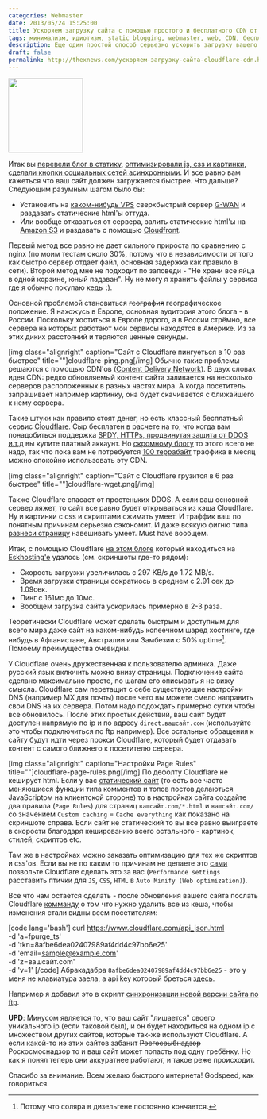 ```yaml
---
categories: Webmaster
date: 2013/05/24 15:25:00
title: Ускоряем загрузку сайта с помощью простого и бесплатного CDN от Cloudflare
tags: минимализм, идиотизм, static blogging, webmaster, web, CDN, бесплатно, оптимизация
description: Еще один простой способ серьезно ускорить загрузку вашего сайта с помощью  и бесплатного CDN от Cloudflare
draft: false
permalink: http://thexnews.com/ускоряем-загрузку-сайта-cloudflare-cdn.html
---
```

<img class="alignleft size-thumbnail" width="150" height="150" alt="" src="/uploads/lightspeed.png" title="Ускорение загрузки сайта">

Итак вы [перевели блог в статику][st], [оптимизировали js, css и картинки][opt], [сделали кнопки социальных сетей асинхронными][ya]. И все равно вам кажеться что ваш сайт должен загружается быстрее. Что дальше? Следующим разумным шагом было бы:

* Установить на [каком-нибудь VPS] сверхбыстрый сервер [G-WAN] и раздавать статические html'ы оттуда.
* Или вообще отказаться от сервера, залить статические html'ы на [Amazon S3] и раздавать с помощью [Cloudfront].

Первый метод все равно не дает сильного прироста по сравнению с nginx (по моим тестам около 30%, потому что в независимости от того как быстро сервер отдает файл, основная задержка как правило в сети). Второй метод мне не подходит по заповеди - "Не храни все яйца в одной корзине, юный падаван". Ну не могу я хранить файлы у сервиса где я обычно покупаю кеды :).

Основной проблемой становиться ~~география~~ географическое положение. Я нахожусь в Европе, основная аудитория этого блога - в России. Поскольку хоститься в Европе дорого, а в России стрёмно, все сервера на которых работают мои сервисы находятся в Америке. Из за этих диких расстояний и теряются ценные секунды.

[img class="alignright" caption="Сайт с Cloudflare пингуеться в 10 раз быстрее" title=""]cloudflare-ping.png[/img] Обычно такие проблемы решаются с помощью CDN'ов ([Content Delivery Network]). В двух словах идея CDN: редко обновляемый контент сайта заливается на несколько серверов расположенных в разных частях мира. А когда посетитель запрашивает например картинку, она будет скачивается с ближайшего к нему сервера. 

Такие штуки как правило стоят денег, но есть классный бесплатный сервис [Cloudflare]. Сыр бесплатен в расчете на то, что когда вам понадобиться поддержка [SPDY, HTTPs, продвинутая защита от DDOS и.т.д] вы купите платный аккаунт. Но [скромному блогу][blog] то этого всего не надо, так что пока вам не потребуется [100 террабайт] траффика в месяц можно спокойно использовать эту CDN.

[img class="alignright" caption="Сайт с Cloudflare грузится в 6 раз быстрее" title=""]cloudflare-wget.png[/img]

Также Cloudflare спасает от простеньких DDOS. А если ваш основной сервер ляжет, то сайт все равно будет открываться из кэша Cloudflare. Ну и картинки с css и скриптами сжимать умеет. И траффик ваш по понятным причинам серьезно сэкономит. И даже всякую фигню типа [разнеси страницу][dest] навешивать умеет. Must have вообщем.

Итак, с помощью Cloudflare [на этом блоге][blog] который находиться на [Eskhosting'e][esk] удалось (см. скриншоты где-то рядом):

* Скорость загрузки увеличилась с 297 KB/s до 1.72 MB/s. 
* Время загрузки страницы сократиось в среднем с 2.91 сек до 1.09сек.
* Пинг с 161мс до 10мс.
* Вообщем загрузка сайта ускорилась примерно в 2-3 раза.

Теоретически Cloudflare может сделать быстрым и доступным для всего мира даже сайт на каком-нибудь копеечном шаред хостинге, где нибудь в Афганистане, Австралии или Замбезии с 50% uptime[^up]. Помоему преимущества очевидны. <!--more Далее пару советов по настройке -->

У Cloudflare очень дружественная к пользователю админка. Даже русский язык включить можно внизу страницы. Подключение сайта сделано максимально просто, по шагам его описывать я не вижу смысла. Cloudflare сам перетащит с себе существующие настройки DNS (например MX для почты) после чего вы можете смело направить свои DNS на их сервера. Потом надо подождать примерно сутки чтобы все обновилось. После этих простых действий, ваш сайт будет доступен напрямую по ip и по адресу `direct.вашсайт.сом` (используйте это чтобы подключиться по ftp например). Все остальные обращения к сайту будут идти через прокси Cloudflare, который будет отдавать контент с самого ближнего к посетителю сервера.

[img class="alignright" caption="Настройки Page Rules" title=""]cloudflare-page-rules.png[/img] По дефолту Cloudflare не кеширует html. Если у вас [статический сайт][st] (то есть все часто меняющиеся функции типа комментов и топов постов делаються JavaScriptом на клиентской стороне) то в настройках сайта создайте два правила (`Page Rules`) для страниц `вашсайт.com/*.html` и `вашсайт.com/` со значением `Custom caching` = `Cache everything` как показано на скриншоте справа. Если сайт не статический то вы все равно выиграете в скорости благодаря кешированию всего остального - картинок, стилей, скриптов etc.

Там же в настройках можно заказать оптимизацию для тех же скриптов и css'ов. Если вы не по каким то причинам не делаете это [сами][opt] позвольте Cloudflare сделать это за вас (`Performance settings` расставить птички для `JS`, `CSS`, `HTML` в `Auto Minify (Web optimization)`).

Все что нам остается сделать - после обновления вашего сайта послать Cloudflare [комманду] о том что нужно удалить все из кеша, чтобы изменения стали видны всем посетителям:

[code lang='bash']
curl https://www.cloudflare.com/api_json.html \
  -d 'a=fpurge_ts' \
  -d 'tkn=8afbe6dea02407989af4dd4c97bb6e25' \
  -d 'email=sample@example.com' \
  -d 'z=вашсайт.com' \
  -d 'v=1'
[/code]
Абракадабра `8afbe6dea02407989af4dd4c97bb6e25` - это у меня не клавиатура заела, а api key который бреться [здесь][apk].

Например я добавил это в скрипт [синхронизации новой версии сайта по ftp].

**UPD**: Минусом является то, что ваш сайт "лишается" своего уникального ip (если таковой был), и он будет находиться на одном ip с множеством других сайтов, которые так-же используют Cloudflare. А если какой-то иэ этих сайтов забанит ~~Росгосрыбнадзор~~ Роскосмоснадзор то и ваш сайт может попасть под одну гребёнку. Но как я понял теперь они аккуратнее работают, и такое реже происходит.

Спасибо за внимание. Всем желаю быстрого интернета! Godspeed, как говориться.

[blog]: http://thexnews.com/
[st]: http://thexnews.com/статический-блог-blogofile.html "Блог"
[opt]: http://thexnews.com/три-способа-ускорить-загрузку-вашего-сайта.html "Оптимизация сайта по скорости"
[сделали кнопки социальных сетей асинсхронными]: http://thexnews.com/кнопки-соцсетей-от-Яндекса.html "Быстрые кнопки социальных сетей"
[комманду]: https://www.cloudflare.com/docs/client-api.html#s4.4 "Cloudflare очистить кэщ"
[синхронизации новой версии сайта по ftp]: https://github.com/dmi3/thexnews.com/blob/master/deploy_production.sh
[100 террабайт]: http://phoboslab.org/log/2013/02/how-much-traffic-is-too-much-traffic-for-cloudflare
[Cloudfront]: http://aws.amazon.com/cloudfront/
[Content Delivery Network]: http://ru.wikipedia.org/wiki/Content_Delivery_Network
[SPDY, HTTPs, продвинутая защита от DDOS и.т.д]: http://www.cloudflare.com/plans
[Cloudflare]: http://www.cloudflare.com/
[dest]: javascript:alert("Управление:\u0020кнопки\u0020←↑→↓\nСтрельба:\u0020[пробел]");var%20KICKASSVERSION='2.0';var%20s%20=%20document.createElement('script');s.type='text/javascript';document.body.appendChild(s);s.src='//hi.kickassapp.com/kickass.js';void(0);
[ya]: http://thexnews.com/кнопки-соцсетей-от-Яндекса.html
[каком-нибудь VPS]: https://www.digitalocean.com/?refcode=550d5b856a3c
[Amazon S3]: http://aws.amazon.com/s3/
[G-WAN]: http://gwan.com/
[apk]: https://www.cloudflare.com/my-account.html
[esk]: http://eskhosting.com/
[^up]: Потому что соляра в дизельгене постоянно кончается.